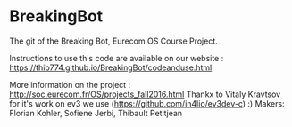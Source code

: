 # BreakingBot
The git of the Breaking Bot, Eurecom OS Course Project.

Instructions to use this code are available on our website : https://thib774.github.io/BreakingBot/codeanduse.html

More information on the project : http://soc.eurecom.fr/OS/projects_fall2016.html
Thankx to Vitaly Kravtsov for it's work on ev3 we use (https://github.com/in4lio/ev3dev-c) :)
Makers: Florian Kohler, Sofiene Jerbi, Thibault Petitjean
